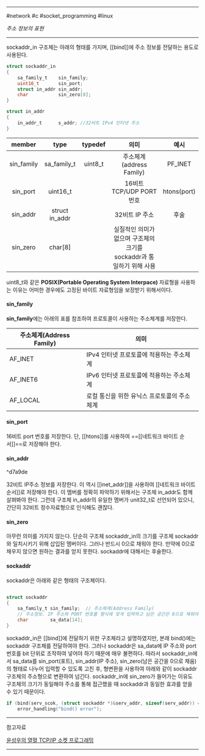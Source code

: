 
---

#network #c #socket_programming #linux

*주소 정보의 표현*

---

sockaddr_in  구조체는 아래의 형태를 가지며, [[bind]]에 주소 정보를 전달하는 용도로 사용된다.

```C
struct sockaddr_in
{
	sa_family_t    sin_family;
	uint16_t       sin_port;
	struct in_addr sin_addr;
	char           sin_zero[8];
}
```

```C
struct in_addr
{
	in_addr_t      s_addr; //32비트 IPv4 인터넷 주소
}
```

|   member   |      type      | typedef |                                 의미                                 |    예시     |
|:----------:|:--------------:|:-------:|:--------------------------------------------------------------------:|:-----------:|
| sin_family |  sa_family_t   | uint8_t |                       주소체계(address Family)                       |   PF_INET   |
|  sin_port  |    uint16_t    |         |                       16비트 TCP/UDP PORT 번호                       | htons(port) |
|  sin_addr  | struct in_addr |         |                            32비트 IP 주소                            |    후술     |
|  sin_zero  |    char[8]     |         | 실질적인 의미가 없으며 구조체의 크기를 sockaddr과 통일하기 위해 사용 |             |

uint8_t와 같은 **POSIX(Portable Operating System Interpace)** 자료형을 사용하는 이유는 어떠한 경우에도 고정된 바이트 자료형임을 보장받기 위해서이다.

#### sin_family

**sin_family**에는 아래의 표를 참조하여 프로토콜이 사용하는 주소체계를 저장한다.

| 주소체계(Address Family) | 의미                                        |
| ------------------------ | ------------------------------------------- |
| AF_INET                  | IPv4 인터넷 프로토콜에 적용하는 주소체계    |
| AF_INET6                 | IPv6 인터넷 프로토콜에 적용하는 주소체계    |
| AF_LOCAL                 | 로컬 통신을 위한 유닉스 프로토콜의 주소체계 | 

#### sin_port

16비트 port 번호를 저장한다. 단, [[htons]]를 사용하여 ==[[네트워크 바이트 순서]]==로 저장해야 한다.

#### sin_addr

^d7a9de

32비트 IP주소 정보를 저장한다. 이 역시 [[inet_addr]]을 사용하여 [[네트워크 바이트 순서]]로 저장해야 한다. 이 멤버를 정확히 파악하기 위해서는 구조체 in_addr도 함께 살펴봐야 한다. 그런데 구조체 in_addr의 유일한 멤버가 unit32_t로 선언되어 있으니, 간단히 32비트 정수자료형으로 인식해도 괜찮다.

#### sin_zero

아무런 의미를 가지지 않는다. 단순히 구조체 sockaddr_in의 크기를 구조체 sockaddr와 일치시키기 위해 삽입된 멤버이다. 그러나 반드시 0으로 채워야 한다. 만약에 0으로 채우지 않으면 원하는 결과를 얻지 못한다. sockaddr에 대해서는 후술한다.

#### sockaddr

sockaddr은 아래와 같은 형태의 구조체이다.

```C

struct sockaddr
{
	sa_family_t sin_family;  // 주소체계(Address Family)
	// 주소정보. IP 주소와 PORT 번호를 형식에 맞게 입력하고 남은 공간은 0으로 채워야한다.
	char        sa_data[14];
}

```

sockaddr_in은 [[bind]]에 전달하기 위한 구조체라고 설명하였지만, 본래 bind()에는 sockaddr 구조체를 전달하여야 한다. 그러나 sockaddr은 sa_data에 IP 주소와 port 번호를 bit 단위로 조작하여 넣어야 하기 때문에 매우 불편하다. 따라서 sockaddr_in에서 sa_data를 sin_port(포트), sin_addr(IP 주소), sin_zero(남은 공간을 0으로 채움)의 형태로 나누어 입력할 수 있도록 고친 후, 형변환을 사용하여 아래와 같이 sockaddr 구조체의 주소형으로 변환하여 넘긴다. sockaddr_in에 sin_zero가 들어가는 이유도 구조체의 크기가 동일해야 주소를 통해 접근했을 때 sockaddr과 동일한 효과를 얻을 수 있기 때문이다.

```C
if (bind(serv_scok, (struct sockaddr *)&serv_addr, sizeof(serv_addr)) == -1)
	error_handling("bind() error");
```

---

참고자료

[윤성우의 열혈 TCP/IP 소켓 프로그래밍](https://product.kyobobook.co.kr/detail/S000001589146)

---